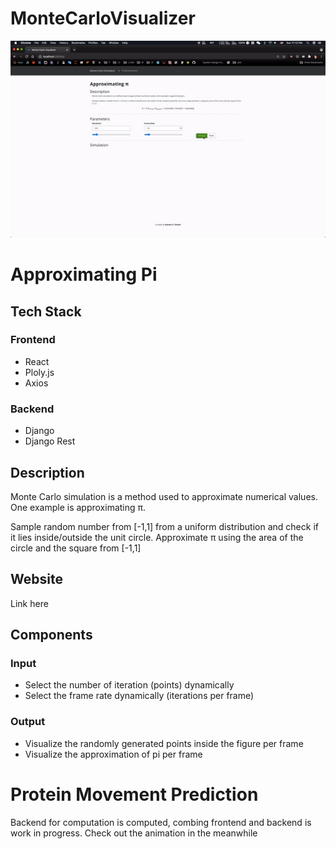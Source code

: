 # MonteCarloVisualizer
 
 
<img src="/images/montecarlo.gif" width="800"/>

# Approximating Pi

## Tech Stack
### Frontend
* React
* Ploly.js
* Axios

### Backend
* Django
* Django Rest 

 
## Description
Monte Carlo simulation is a method used to approximate numerical values. One example is approximating π.

Sample random number from [-1,1] from a uniform distribution and check if it lies inside/outside the unit circle. Approximate π using the area of the circle and the square from [-1,1]

## Website
Link here

## Components
### Input
* Select the number of iteration (points) dynamically
* Select the frame rate dynamically (iterations per frame)

### Output
* Visualize the randomly generated points inside the figure per frame
* Visualize the approximation of pi per frame



# Protein Movement Prediction
Backend for computation is computed, combing frontend and backend is work in progress. Check out the animation in the meanwhile
